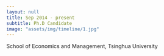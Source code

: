 ```yaml
---
layout: null
title: Sep 2014 - present
subtitle: Ph.D Candidate
image: "assets/img/timeline/1.jpg"
---
```

School of Economics and Management, Tsinghua University
